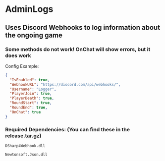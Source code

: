 # AdminLogs
## Uses Discord Webhooks to log information about the ongoing game
### Some methods do not work! OnChat will show errors, but it does work
Config Example:

```json
{
  "IsEnabled": true,
  "WebhookURL": "https://discord.com/api/webhooks/",
  "Username": "Logger",
  "PlayerJoin": true,
  "PlayerDeath": true,
  "RoundStart": true,
  "RoundEnd": true,
  "OnChat": true
}
```

### Required Dependencies: (You can find these in the release.tar.gz)
`DSharp4Webhook.dll`

`Newtonsoft.Json.dll`
